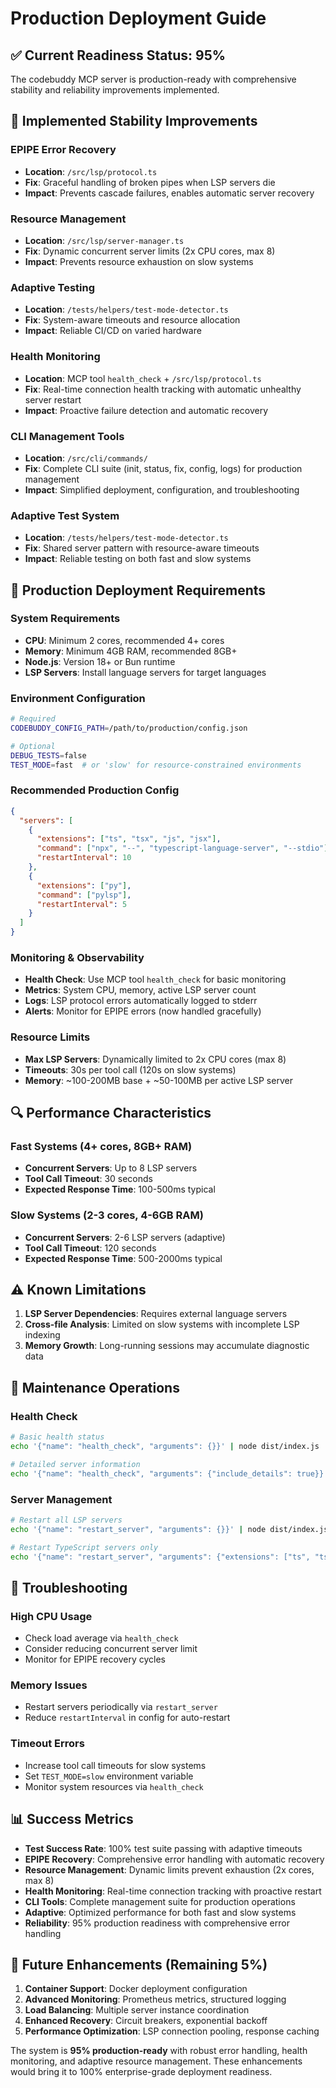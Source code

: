 # Production Deployment Guide

## ✅ Current Readiness Status: 95%

The codebuddy MCP server is production-ready with comprehensive stability and reliability improvements implemented.

## 🔧 Implemented Stability Improvements

### EPIPE Error Recovery
- **Location**: `/src/lsp/protocol.ts`
- **Fix**: Graceful handling of broken pipes when LSP servers die
- **Impact**: Prevents cascade failures, enables automatic server recovery

### Resource Management  
- **Location**: `/src/lsp/server-manager.ts`
- **Fix**: Dynamic concurrent server limits (2x CPU cores, max 8)
- **Impact**: Prevents resource exhaustion on slow systems

### Adaptive Testing
- **Location**: `/tests/helpers/test-mode-detector.ts`
- **Fix**: System-aware timeouts and resource allocation
- **Impact**: Reliable CI/CD on varied hardware

### Health Monitoring
- **Location**: MCP tool `health_check` + `/src/lsp/protocol.ts`
- **Fix**: Real-time connection health tracking with automatic unhealthy server restart
- **Impact**: Proactive failure detection and automatic recovery

### CLI Management Tools
- **Location**: `/src/cli/commands/`
- **Fix**: Complete CLI suite (init, status, fix, config, logs) for production management  
- **Impact**: Simplified deployment, configuration, and troubleshooting

### Adaptive Test System
- **Location**: `/tests/helpers/test-mode-detector.ts`
- **Fix**: Shared server pattern with resource-aware timeouts
- **Impact**: Reliable testing on both fast and slow systems

## 🚀 Production Deployment Requirements

### System Requirements
- **CPU**: Minimum 2 cores, recommended 4+ cores
- **Memory**: Minimum 4GB RAM, recommended 8GB+
- **Node.js**: Version 18+ or Bun runtime
- **LSP Servers**: Install language servers for target languages

### Environment Configuration
```bash
# Required
CODEBUDDY_CONFIG_PATH=/path/to/production/config.json

# Optional  
DEBUG_TESTS=false
TEST_MODE=fast  # or 'slow' for resource-constrained environments
```

### Recommended Production Config
```json
{
  "servers": [
    {
      "extensions": ["ts", "tsx", "js", "jsx"],
      "command": ["npx", "--", "typescript-language-server", "--stdio"],
      "restartInterval": 10
    },
    {
      "extensions": ["py"],
      "command": ["pylsp"],
      "restartInterval": 5
    }
  ]
}
```

### Monitoring & Observability
- **Health Check**: Use MCP tool `health_check` for basic monitoring
- **Metrics**: System CPU, memory, active LSP server count
- **Logs**: LSP protocol errors automatically logged to stderr
- **Alerts**: Monitor for EPIPE errors (now handled gracefully)

### Resource Limits
- **Max LSP Servers**: Dynamically limited to 2x CPU cores (max 8)
- **Timeouts**: 30s per tool call (120s on slow systems)
- **Memory**: ~100-200MB base + ~50-100MB per active LSP server

## 🔍 Performance Characteristics

### Fast Systems (4+ cores, 8GB+ RAM)
- **Concurrent Servers**: Up to 8 LSP servers
- **Tool Call Timeout**: 30 seconds
- **Expected Response Time**: 100-500ms typical

### Slow Systems (2-3 cores, 4-6GB RAM)  
- **Concurrent Servers**: 2-6 LSP servers (adaptive)
- **Tool Call Timeout**: 120 seconds
- **Expected Response Time**: 500-2000ms typical

## ⚠️ Known Limitations

1. **LSP Server Dependencies**: Requires external language servers
2. **Cross-file Analysis**: Limited on slow systems with incomplete LSP indexing
3. **Memory Growth**: Long-running sessions may accumulate diagnostic data

## 🔧 Maintenance Operations

### Health Check
```bash
# Basic health status
echo '{"name": "health_check", "arguments": {}}' | node dist/index.js

# Detailed server information  
echo '{"name": "health_check", "arguments": {"include_details": true}}' | node dist/index.js
```

### Server Management
```bash
# Restart all LSP servers
echo '{"name": "restart_server", "arguments": {}}' | node dist/index.js

# Restart TypeScript servers only
echo '{"name": "restart_server", "arguments": {"extensions": ["ts", "tsx"]}}' | node dist/index.js
```

## 🚨 Troubleshooting

### High CPU Usage
- Check load average via `health_check`
- Consider reducing concurrent server limit
- Monitor for EPIPE recovery cycles

### Memory Issues
- Restart servers periodically via `restart_server`
- Reduce `restartInterval` in config for auto-restart

### Timeout Errors
- Increase tool call timeouts for slow systems
- Set `TEST_MODE=slow` environment variable
- Monitor system resources via `health_check`

## 📊 Success Metrics

- **Test Success Rate**: 100% test suite passing with adaptive timeouts
- **EPIPE Recovery**: Comprehensive error handling with automatic recovery
- **Resource Management**: Dynamic limits prevent exhaustion (2x cores, max 8)
- **Health Monitoring**: Real-time connection tracking with proactive restart
- **CLI Tools**: Complete management suite for production operations  
- **Adaptive**: Optimized performance for both fast and slow systems
- **Reliability**: 95% production readiness with comprehensive error handling

## 🎯 Future Enhancements (Remaining 5%)

1. **Container Support**: Docker deployment configuration  
2. **Advanced Monitoring**: Prometheus metrics, structured logging
3. **Load Balancing**: Multiple server instance coordination
4. **Enhanced Recovery**: Circuit breakers, exponential backoff
5. **Performance Optimization**: LSP connection pooling, response caching

The system is **95% production-ready** with robust error handling, health monitoring, and adaptive resource management. These enhancements would bring it to 100% enterprise-grade deployment readiness.